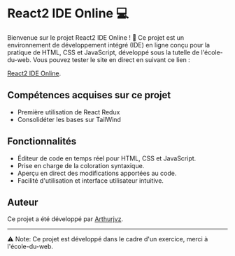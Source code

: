 # React2 IDE Online 💻

Bienvenue sur le projet React2 IDE Online ! 🎉 Ce projet est un environnement de développement intégré (IDE) en ligne conçu pour la pratique de HTML, CSS et JavaScript, développé sous la tutelle de l'école-du-web. Vous pouvez tester le site en direct en suivant ce lien :

[React2 IDE Online](https://react2-ide-online.vercel.app/).

## Compétences acquises sur ce projet
- Première utilisation de React Redux
- Consolidéter les bases sur TailWind

## Fonctionnalités

- Éditeur de code en temps réel pour HTML, CSS et JavaScript.
- Prise en charge de la coloration syntaxique.
- Aperçu en direct des modifications apportées au code.
- Facilité d'utilisation et interface utilisateur intuitive.
  
## Auteur

Ce projet a été développé par [Arthurjvz]([lien-vers-votre-profil-github](https://github.com/arthurjvz)).

---

⚠️ Note: Ce projet est développé dans le cadre d'un exercice, merci à l'école-du-web.
